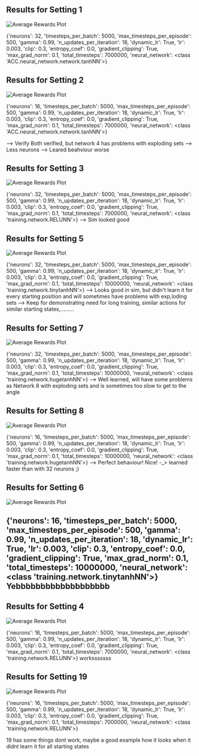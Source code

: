 ## Results for Setting 1
![Average Rewards Plot](/home/benedikt/PycharmProjects/nn_verification/pendelum/neural_network/graph5.png)

{'neurons': 32, 'timesteps_per_batch': 5000, 'max_timesteps_per_episode': 500, 'gamma': 0.99, 'n_updates_per_iteration': 18, 'dynamic_lr': True, 'lr': 0.003, 'clip': 0.3, 'entropy_coef': 0.0, 'gradient_clipping': True, 'max_grad_norm': 0.1, 'total_timesteps': 7000000, 'neural_network': <class 'ACC.neural_network.network.tanhNN'>}

## Results for Setting 2
![Average Rewards Plot](/home/benedikt/PycharmProjects/nn_verification/pendelum/neural_network/graph4.png)

{'neurons': 16, 'timesteps_per_batch': 5000, 'max_timesteps_per_episode': 500, 'gamma': 0.99, 'n_updates_per_iteration': 18, 'dynamic_lr': True, 'lr': 0.003, 'clip': 0.3, 'entropy_coef': 0.0, 'gradient_clipping': True, 'max_grad_norm': 0.1, 'total_timesteps': 7000000, 'neural_network': <class 'ACC.neural_network.network.tanhNN'>}

--> Verify
Both verified, but network 4 has problems with exploding sets --> Less neurons --> Leared beahviour worse

## Results for Setting 3
![Average Rewards Plot](/home/benedikt/PycharmProjects/nn_verification/pendelum/neural_network/graph6.png)

{'neurons': 32, 'timesteps_per_batch': 5000, 'max_timesteps_per_episode': 500, 'gamma': 0.99, 'n_updates_per_iteration': 18, 'dynamic_lr': True, 'lr': 0.003, 'clip': 0.3, 'entropy_coef': 0.0, 'gradient_clipping': True, 'max_grad_norm': 0.1, 'total_timesteps': 7000000, 'neural_network': <class 'training.network.RELUNN'>}
--> Sim looked good

## Results for Setting 5
![Average Rewards Plot](/home/benedikt/PycharmProjects/nn_verification/pendelum/neural_network/graph8.png)

{'neurons': 32, 'timesteps_per_batch': 5000, 'max_timesteps_per_episode': 500, 'gamma': 0.99, 'n_updates_per_iteration': 18, 'dynamic_lr': True, 'lr': 0.003, 'clip': 0.3, 'entropy_coef': 0.0, 'gradient_clipping': True, 'max_grad_norm': 0.1, 'total_timesteps': 10000000, 'neural_network': <class 'training.network.tinytanhNN'>}
--> Looks good in sim, but didn't learn it for every starting position and will sometimes have problems with exp,loding sets
--> Keep for demonstrating need for long training, similar actions for similar starting states,.........

## Results for Setting 7
![Average Rewards Plot](/home/benedikt/PycharmProjects/nn_verification/pendelum/neural_network/graph10.png)

{'neurons': 32, 'timesteps_per_batch': 5000, 'max_timesteps_per_episode': 500, 'gamma': 0.99, 'n_updates_per_iteration': 18, 'dynamic_lr': True, 'lr': 0.003, 'clip': 0.3, 'entropy_coef': 0.0, 'gradient_clipping': True, 'max_grad_norm': 0.1, 'total_timesteps': 10000000, 'neural_network': <class 'training.network.hugetanhNN'>}
--> Well learned, will have some problems as Network 8 with exploding sets and is sometimes too slow to get to the angle
## Results for Setting 8
![Average Rewards Plot](/home/benedikt/PycharmProjects/nn_verification/pendelum/neural_network/graph11.png)

{'neurons': 16, 'timesteps_per_batch': 5000, 'max_timesteps_per_episode': 500, 'gamma': 0.99, 'n_updates_per_iteration': 18, 'dynamic_lr': True, 'lr': 0.003, 'clip': 0.3, 'entropy_coef': 0.0, 'gradient_clipping': True, 'max_grad_norm': 0.1, 'total_timesteps': 10000000, 'neural_network': <class 'training.network.hugetanhNN'>}
--> Perfect behaviour! Nice! -_> learned faster than with 32 neurons ;)

## Results for Setting 6
![Average Rewards Plot](/home/benedikt/PycharmProjects/nn_verification/pendelum/neural_network/graph17.png)

{'neurons': 16, 'timesteps_per_batch': 5000, 'max_timesteps_per_episode': 500, 'gamma': 0.99, 'n_updates_per_iteration': 18, 'dynamic_lr': True, 'lr': 0.003, 'clip': 0.3, 'entropy_coef': 0.0, 'gradient_clipping': True, 'max_grad_norm': 0.1, 'total_timesteps': 10000000, 'neural_network': <class 'training.network.tinytanhNN'>}
Yebbbbbbbbbbbbbbbbbbb
-------------------------------------------------
## Results for Setting 4
![Average Rewards Plot](/home/benedikt/PycharmProjects/nn_verification/pendelum/neural_network/graph16.png)

{'neurons': 16, 'timesteps_per_batch': 5000, 'max_timesteps_per_episode': 500, 'gamma': 0.99, 'n_updates_per_iteration': 18, 'dynamic_lr': True, 'lr': 0.003, 'clip': 0.3, 'entropy_coef': 0.0, 'gradient_clipping': True, 'max_grad_norm': 0.1, 'total_timesteps': 7000000, 'neural_network': <class 'training.network.RELUNN'>}
worksssssss


## Results for Setting 19
![Average Rewards Plot](/home/benedikt/PycharmProjects/nn_verification/pendelum/neural_network/graph19.png)

{'neurons': 16, 'timesteps_per_batch': 5000, 'max_timesteps_per_episode': 500, 'gamma': 0.99, 'n_updates_per_iteration': 18, 'dynamic_lr': True, 'lr': 0.003, 'clip': 0.3, 'entropy_coef': 0.0, 'gradient_clipping': True, 'max_grad_norm': 0.1, 'total_timesteps': 7000000, 'neural_network': <class 'training.network.RELUNN'>}

19 has some things dont work, maybe a good example how it looks when it didnt learn it for all starting states


